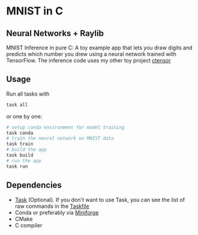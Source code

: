 # MNIST in C

## Neural Networks + Raylib

MNIST Inference in pure C: A toy example app that lets you draw digits and predicts which number you drew using a neural network trained with TensorFlow. The inference code uses my other toy project [ctensor](https://github.com/am1tyadav/ctensor)

## Usage

Run all tasks with

```bash
task all
```

or one by one:

```bash
# setup conda environment for model training
task conda
# train the neural network on MNIST data
task train
# build the app
task build
# run the app
task run
```

## Dependencies

- [Task](https://taskfile.dev) (Optional). If you don't want to use Task, you can see the list of raw commands in the [Taskfile](Taskfile.yml)
- Conda or preferably via [Miniforge](https://github.com/conda-forge/miniforge)
- CMake
- C compiler
